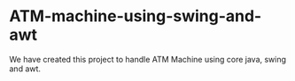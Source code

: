 # ATM-machine-using-swing-and-awt
We have created this project to handle ATM Machine using core java, swing and awt.
